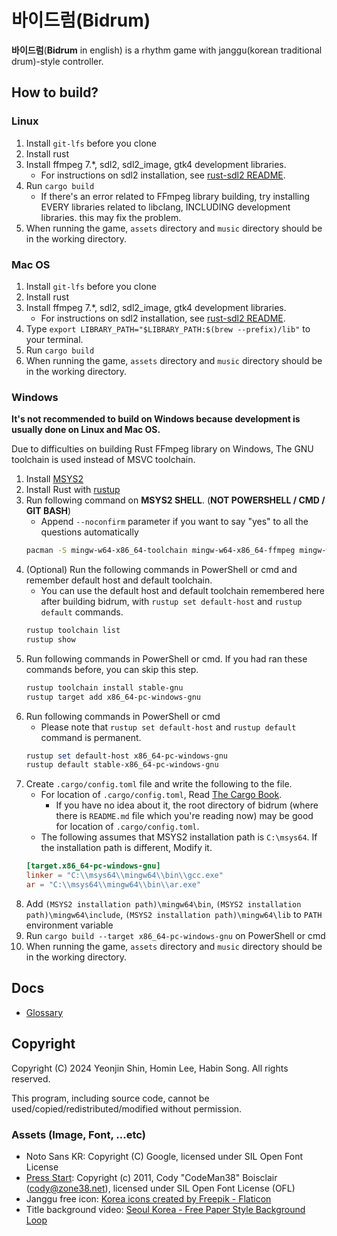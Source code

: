 # 바이드럼(Bidrum)
**바이드럼**(**Bidrum** in english) is a rhythm game with janggu(korean traditional drum)-style controller.

## How to build?
### Linux
1. Install `git-lfs` before you clone
1. Install rust
1. Install ffmpeg 7.*, sdl2, sdl2_image, gtk4 development libraries.
    - For instructions on sdl2 installation, see [rust-sdl2 README](https://github.com/Rust-SDL2/rust-sdl2).
1. Run `cargo build`
    - If there's an error related to FFmpeg library building, try installing EVERY libraries related to libclang, INCLUDING development libraries. this may fix the problem.
1. When running the game, `assets` directory and `music` directory should be in the working directory.

### Mac OS
1. Install `git-lfs` before you clone
1. Install rust
1. Install ffmpeg 7.*, sdl2, sdl2_image, gtk4 development libraries.
    - For instructions on sdl2 installation, see [rust-sdl2 README](https://github.com/Rust-SDL2/rust-sdl2).
1. Type `export LIBRARY_PATH="$LIBRARY_PATH:$(brew --prefix)/lib"` to your terminal.
1. Run `cargo build`
1. When running the game, `assets` directory and `music` directory should be in the working directory.


### Windows
**It's not recommended to build on Windows because development is usually done on Linux and Mac OS.**

Due to difficulties on building Rust FFmpeg library on Windows, The GNU toolchain is used instead of MSVC toolchain.

1. Install [MSYS2](https://www.msys2.org)
1. Install Rust with [rustup](https://rustup.rs)
1. Run following command on **MSYS2 SHELL**. (**NOT POWERSHELL / CMD / GIT BASH**)
    - Append `--noconfirm` parameter if you want to say "yes" to all the questions automatically
    ```bash
    pacman -S mingw-w64-x86_64-toolchain mingw-w64-x86_64-ffmpeg mingw-w64-x86_64-clang mingw-w64-x86_64-SDL2 mingw-w64-x86_64-SDL2_image mingw-w64-x86_64-gtk4 mingw-w64-x86_64-gettext mingw-w64-x86_64-libxml2 mingw-w64-x86_64-librsvg mingw-w64-x86_64-pkgconf mingw-w64-x86_64-gcc
    ```
1. (Optional) Run the following commands in PowerShell or cmd and remember default host and default toolchain.
    - You can use the default host and default toolchain remembered here after building bidrum, with `rustup set default-host` and `rustup default` commands.
    ```powershell
    rustup toolchain list
    rustup show
    ```
1. Run following commands in PowerShell or cmd. If you had ran these commands before, you can skip this step.
    ```powershell
    rustup toolchain install stable-gnu
    rustup target add x86_64-pc-windows-gnu
    ```
1. Run following commands in PowerShell or cmd
    - Please note that `rustup set default-host` and `rustup default` command is permanent.
    ```powershell
    rustup set default-host x86_64-pc-windows-gnu
    rustup default stable-x86_64-pc-windows-gnu
    ```
1. Create `.cargo/config.toml` file and write the following to the file.
    - For location of `.cargo/config.toml`, Read [The Cargo Book](https://doc.rust-lang.org/cargo/reference/config.html#hierarchical-structure).
        - If you have no idea about it, the root directory of bidrum (where there is `README.md` file which you're reading now) may be good for location of `.cargo/config.toml`.
    - The following assumes that MSYS2 installation path is `C:\msys64`. If the installation path is different, Modify it.
    ```toml
    [target.x86_64-pc-windows-gnu]
    linker = "C:\\msys64\\mingw64\\bin\\gcc.exe"
    ar = "C:\\msys64\\mingw64\\bin\\ar.exe"
    ```
1. Add `(MSYS2 installation path)\mingw64\bin`, `(MSYS2 installation path)\mingw64\include`, `(MSYS2 installation path)\mingw64\lib` to `PATH` environment variable
1. Run `cargo build --target x86_64-pc-windows-gnu` on PowerShell or cmd
1. When running the game, `assets` directory and `music` directory should be in the working directory.

## Docs
- [Glossary](docs/glossary.md)

## Copyright
Copyright (C) 2024 Yeonjin Shin, Homin Lee, Habin Song. All rights reserved.

This program, including source code, cannot be used/copied/redistributed/modified without permission.

### Assets (Image, Font, ...etc)
 - Noto Sans KR: Copyright (C) Google, licensed under SIL Open Font License
 - [Press Start](https://www.fontspace.com/press-start-2p-font-f11591): Copyright (c) 2011, Cody "CodeMan38" Boisclair (cody@zone38.net), licensed under SIL Open Font License (OFL)
 - Janggu free icon: [Korea icons created by Freepik - Flaticon](https://www.flaticon.com/free-icons/korea)
 - Title background video: [Seoul Korea - Free Paper Style Background Loop](https://www.youtube.com/watch?v=6G_v0eLtbRE)
